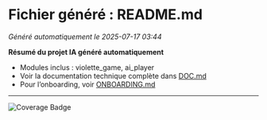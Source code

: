 # Fichier généré : README.md

*Généré automatiquement le 2025-07-17 03:44*

**Résumé du projet IA généré automatiquement**

- Modules inclus : violette_game, ai_player
- Voir la documentation technique complète dans [DOC.md](DOC.md)
- Pour l’onboarding, voir [ONBOARDING.md](ONBOARDING.md)

---


![Coverage Badge](https://img.shields.io/badge/coverage-100%25-green.svg)
